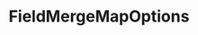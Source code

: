 ---
optionsClassName: FieldMergeMapOptions
optionsClassFullName: MigrationTools.Tools.FieldMergeMapOptions
configurationSamples:
- name: defaults
  description: 
  code: >-
    {
      "MigrationTools": {
        "CommonTools": {
          "FieldMappingTool": {
            "FieldDefaults": {
              "FieldMergeMap": {}
            }
          }
        }
      }
    }
  sampleFor: MigrationTools.Tools.FieldMergeMapOptions
- name: Classic
  description: 
  code: >-
    {
      "$type": "FieldMergeMapOptions",
      "WorkItemTypeName": null,
      "sourceFields": null,
      "targetField": null,
      "formatExpression": null,
      "Enabled": false,
      "ApplyTo": null
    }
  sampleFor: MigrationTools.Tools.FieldMergeMapOptions
description: Ever wanted to merge two or three fields? This mapping will let you do just that.
className: FieldMergeMapOptions
typeName: FieldMaps
architecture: v1
options:
- parameterName: ApplyTo
  type: List
  description: missng XML code comments
  defaultValue: missng XML code comments
- parameterName: Enabled
  type: Boolean
  description: If set to `true` then the Fieldmap will run. Set to `false` and the processor will not run.
  defaultValue: missng XML code comments
- parameterName: formatExpression
  type: String
  description: missng XML code comments
  defaultValue: missng XML code comments
- parameterName: sourceFields
  type: List
  description: missng XML code comments
  defaultValue: missng XML code comments
- parameterName: targetField
  type: String
  description: missng XML code comments
  defaultValue: missng XML code comments
- parameterName: WorkItemTypeName
  type: String
  description: missng XML code comments
  defaultValue: missng XML code comments
status: ready
processingTarget: Work Item Field
classFile: /src/MigrationTools/Tools/FieldMappingTool/FieldMaps/FieldMergeMapOptions.cs
optionsClassFile: /src/MigrationTools/Tools/FieldMappingTool/FieldMaps/FieldMergeMapOptions.cs

redirectFrom:
- /Reference/v1/FieldMaps/FieldMergeMapOptions/
layout: reference
toc: true
permalink: /Reference/FieldMaps/FieldMergeMapOptions/
title: FieldMergeMapOptions
categories:
- FieldMaps
- v1
topics:
- topic: notes
  path: /FieldMaps/FieldMergeMapOptions-notes.md
  exists: false
  markdown: ''
- topic: introduction
  path: /FieldMaps/FieldMergeMapOptions-introduction.md
  exists: false
  markdown: ''

---